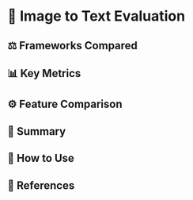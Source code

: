 # 📄 Image to Text Evaluation


##  ⚖️ Frameworks Compared

## 📊 Key Metrics

## ⚙️ Feature Comparison

## 🎯 Summary

## 🚀 How to Use

## 🔗 References
